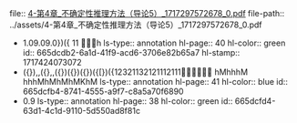 file:: [4-第4章_不确定性推理方法（导论5）_1717297572678_0.pdf](../assets/4-第4章_不确定性推理方法（导论5）_1717297572678_0.pdf)
file-path:: ../assets/4-第4章_不确定性推理方法（导论5）_1717297572678_0.pdf

- 1.09.09.0})({ 11 h
  ls-type:: annotation
  hl-page:: 40
  hl-color:: green
  id:: 665dcdb2-6a1d-41f9-acd6-3706e82b65a7
  hl-stamp:: 1717424073072
- ({}),,({},,({})({})({})({[})({12321132121112111 hMhhhM hhhMhMhMhMKhM
  ls-type:: annotation
  hl-page:: 41
  hl-color:: blue
  id:: 665dcfb4-8741-4555-a9f7-c8a5a70f6890
- 0.9
  ls-type:: annotation
  hl-page:: 38
  hl-color:: green
  id:: 665dcfd4-63d1-4c1d-9110-5d550ad8f81c